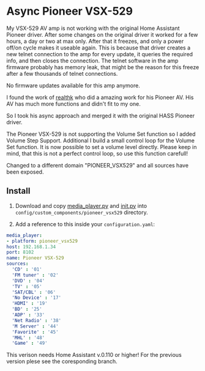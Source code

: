 # Async Pioneer VSX-529

My VSX-529 AV amp is not working with the original Home Assistant Pioneer driver.
After some changes on the original driver it worked for a few hours, a day or two at max only. After that it freezes, and only a power off/on cycle makes it useable again.
This is because that driver creates a new telnet connection to the amp for every update, it queries the required info, and then closes the connection. The telnet software in the amp firmware probably has memory leak, that might be the reason for this freeze after a few thousands of telnet connections.

No firmware updates available for this amp anymore.

I found the work of [realthk](https://github.com/realthk) who did a amazing work for his Pioneer AV.
His AV has much more functions and didn't fit to my one.

So I took his async approach and merged it with the original HASS Pioneer driver.

The Pioneer VSX-529 is not supporting the Volume Set function so I added Volume Step Support.
Additional I build a small control loop for the Volume Set function. It is now possible to set a volume level directly. Please keep in mind, that this is not a perfect control loop, so use this function carefull!

Changed to a different domain "PIONEER_VSX529" and all sources have been exposed.


## Install

1. Download and copy [media_player.py](https://github.com/SpaceMaster85/pioneer_vsx529/blob/master/media_player.py) and [init.py](https://github.com/SpaceMaster85/pioneer_vsx529/blob/master/__init__.py) into `config/custom_components/pioneer_vsx529` directory.

2. Add a reference to this inside your `configuration.yaml`:

  ```yaml
media_player:
- platform: pioneer_vsx529
  host: 192.168.1.34
  port: 8102
  name: Pioneer VSX-529
  sources:
    'CD' : '01'
    'FM tuner' : '02'
    'DVD' : '04'
    'TV' : '05'
    'SAT/CBL' : '06'
    'No Device' : '17'
    'HDMI' : '19'
    'BD' : '25'
    'ADP' : '33'
    'Net Radio' : '38'
    'M Server' : '44'
    'Favorite' : '45'
    'MHL' : '48'
    'Game' : '49'
  ```
  
  This verison needs Home Assistant v.0.110 or higher! For the previous version plese see the coresponding branch.

